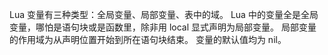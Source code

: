 Lua 变量有三种类型：全局变量、局部变量、表中的域。
Lua 中的变量全是全局变量，哪怕是语句块或是函数里，除非用 local 显式声明为局部变量。
局部变量的作用域为从声明位置开始到所在语句块结束。
变量的默认值均为 nil。